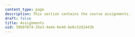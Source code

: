 ```yaml
---
content_type: page
description: This section contains the course assignments.
draft: false
title: Assignments
uid: 39b9f874-35e3-4e4e-be4d-be6c52d1443b
---
```

